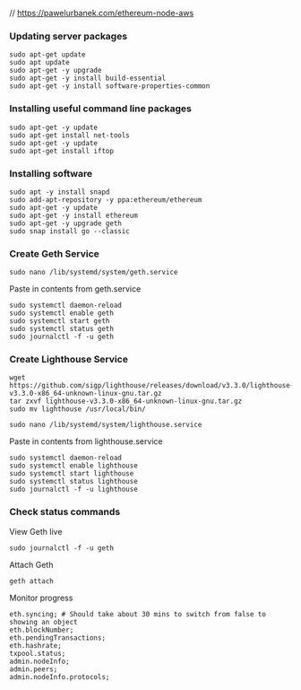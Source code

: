 // https://pawelurbanek.com/ethereum-node-aws

### Updating server packages

```shell
sudo apt-get update
sudo apt update
sudo apt-get -y upgrade
sudo apt-get -y install build-essential
sudo apt-get -y install software-properties-common
```

### Installing useful command line packages

```shell
sudo apt-get -y update
sudo apt-get install net-tools
sudo apt-get -y update
sudo apt-get install iftop
```

### Installing software

```shell
sudo apt -y install snapd
sudo add-apt-repository -y ppa:ethereum/ethereum
sudo apt-get -y update
sudo apt-get -y install ethereum
sudo apt-get -y upgrade geth
sudo snap install go --classic
```

### Create Geth Service

```shell
sudo nano /lib/systemd/system/geth.service
```

Paste in contents from geth.service

```shell
sudo systemctl daemon-reload
sudo systemctl enable geth
sudo systemctl start geth
sudo systemctl status geth
sudo journalctl -f -u geth
```

### Create Lighthouse Service

```shell
wget https://github.com/sigp/lighthouse/releases/download/v3.3.0/lighthouse-v3.3.0-x86_64-unknown-linux-gnu.tar.gz
tar zxvf lighthouse-v3.3.0-x86_64-unknown-linux-gnu.tar.gz
sudo mv lighthouse /usr/local/bin/
```

```shell
sudo nano /lib/systemd/system/lighthouse.service
```

Paste in contents from lighthouse.service

```shell
sudo systemctl daemon-reload
sudo systemctl enable lighthouse
sudo systemctl start lighthouse
sudo systemctl status lighthouse
sudo journalctl -f -u lighthouse
```

### Check status commands

View Geth live

```shell
sudo journalctl -f -u geth
```

Attach Geth

```shell
geth attach
```

Monitor progress

```shell
eth.syncing; # Should take about 30 mins to switch from false to showing an object
eth.blockNumber;
eth.pendingTransactions;
eth.hashrate;
txpool.status;
admin.nodeInfo;
admin.peers;
admin.nodeInfo.protocols;
```
